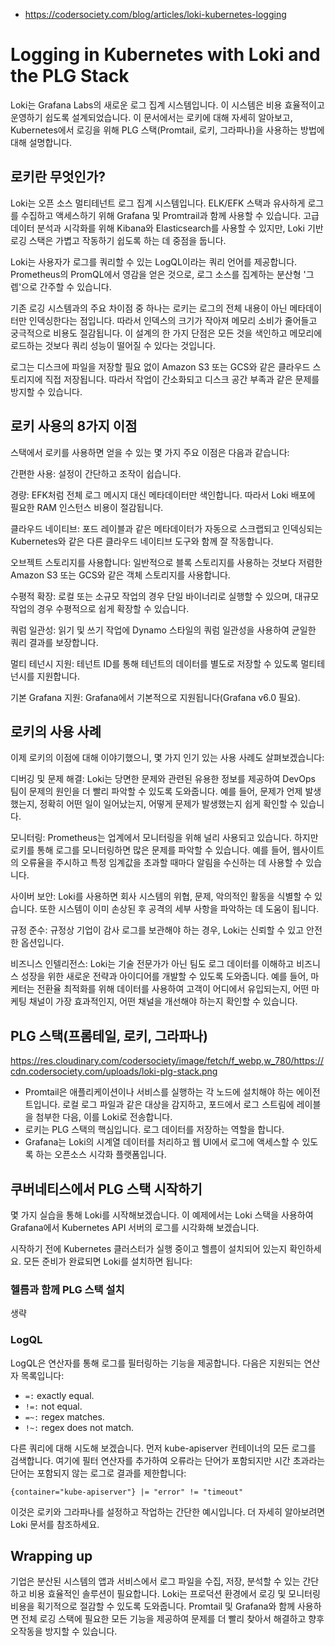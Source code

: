 - https://codersociety.com/blog/articles/loki-kubernetes-logging

# Logging in Kubernetes with Loki and the PLG Stack

Loki는 Grafana Labs의 새로운 로그 집계 시스템입니다. 이 시스템은 비용 효율적이고 운영하기 쉽도록 설계되었습니다. 이 문서에서는 로키에 대해 자세히 알아보고, Kubernetes에서 로깅을 위해 PLG 스택(Promtail, 로키, 그라파나)을 사용하는 방법에 대해 설명합니다.

## 로키란 무엇인가?
Loki는 오픈 소스 멀티테넌트 로그 집계 시스템입니다. ELK/EFK 스택과 유사하게 로그를 수집하고 액세스하기 위해 Grafana 및 Promtrail과 함께 사용할 수 있습니다. 고급 데이터 분석과 시각화를 위해 Kibana와 Elasticsearch를 사용할 수 있지만, Loki 기반 로깅 스택은 가볍고 작동하기 쉽도록 하는 데 중점을 둡니다.

Loki는 사용자가 로그를 쿼리할 수 있는 LogQL이라는 쿼리 언어를 제공합니다. Prometheus의 PromQL에서 영감을 얻은 것으로, 로그 소스를 집계하는 분산형 '그렙'으로 간주할 수 있습니다.

기존 로깅 시스템과의 주요 차이점 중 하나는 로키는 로그의 전체 내용이 아닌 메타데이터만 인덱싱한다는 점입니다. 따라서 인덱스의 크기가 작아져 메모리 소비가 줄어들고 궁극적으로 비용도 절감됩니다. 이 설계의 한 가지 단점은 모든 것을 색인하고 메모리에 로드하는 것보다 쿼리 성능이 떨어질 수 있다는 것입니다.

로그는 디스크에 파일을 저장할 필요 없이 Amazon S3 또는 GCS와 같은 클라우드 스토리지에 직접 저장됩니다. 따라서 작업이 간소화되고 디스크 공간 부족과 같은 문제를 방지할 수 있습니다.

## 로키 사용의 8가지 이점
스택에서 로키를 사용하면 얻을 수 있는 몇 가지 주요 이점은 다음과 같습니다:

간편한 사용: 설정이 간단하고 조작이 쉽습니다.

경량: EFK처럼 전체 로그 메시지 대신 메타데이터만 색인합니다. 따라서 Loki 배포에 필요한 RAM 인스턴스 비용이 절감됩니다.

클라우드 네이티브: 포드 레이블과 같은 메타데이터가 자동으로 스크랩되고 인덱싱되는 Kubernetes와 같은 다른 클라우드 네이티브 도구와 함께 잘 작동합니다.

오브젝트 스토리지를 사용합니다: 일반적으로 블록 스토리지를 사용하는 것보다 저렴한 Amazon S3 또는 GCS와 같은 객체 스토리지를 사용합니다.

수평적 확장: 로컬 또는 소규모 작업의 경우 단일 바이너리로 실행할 수 있으며, 대규모 작업의 경우 수평적으로 쉽게 확장할 수 있습니다.

쿼럼 일관성: 읽기 및 쓰기 작업에 Dynamo 스타일의 쿼럼 일관성을 사용하여 균일한 쿼리 결과를 보장합니다.

멀티 테넌시 지원: 테넌트 ID를 통해 테넌트의 데이터를 별도로 저장할 수 있도록 멀티테넌시를 지원합니다.

기본 Grafana 지원: Grafana에서 기본적으로 지원됩니다(Grafana v6.0 필요).

## 로키의 사용 사례
이제 로키의 이점에 대해 이야기했으니, 몇 가지 인기 있는 사용 사례도 살펴보겠습니다:

디버깅 및 문제 해결: Loki는 당면한 문제와 관련된 유용한 정보를 제공하여 DevOps 팀이 문제의 원인을 더 빨리 파악할 수 있도록 도와줍니다. 예를 들어, 문제가 언제 발생했는지, 정확히 어떤 일이 일어났는지, 어떻게 문제가 발생했는지 쉽게 확인할 수 있습니다.

모니터링: Prometheus는 업계에서 모니터링을 위해 널리 사용되고 있습니다. 하지만 로키를 통해 로그를 모니터링하면 많은 문제를 파악할 수 있습니다. 예를 들어, 웹사이트의 오류율을 주시하고 특정 임계값을 초과할 때마다 알림을 수신하는 데 사용할 수 있습니다.

사이버 보안: Loki를 사용하면 회사 시스템의 위협, 문제, 악의적인 활동을 식별할 수 있습니다. 또한 시스템이 이미 손상된 후 공격의 세부 사항을 파악하는 데 도움이 됩니다.

규정 준수: 규정상 기업이 감사 로그를 보관해야 하는 경우, Loki는 신뢰할 수 있고 안전한 옵션입니다.

비즈니스 인텔리전스: Loki는 기술 전문가가 아닌 팀도 로그 데이터를 이해하고 비즈니스 성장을 위한 새로운 전략과 아이디어를 개발할 수 있도록 도와줍니다. 예를 들어, 마케터는 전환율 최적화를 위해 데이터를 사용하여 고객이 어디에서 유입되는지, 어떤 마케팅 채널이 가장 효과적인지, 어떤 채널을 개선해야 하는지 확인할 수 있습니다.

## PLG 스택(프롬테일, 로키, 그라파나)

https://res.cloudinary.com/codersociety/image/fetch/f_webp,w_780/https://cdn.codersociety.com/uploads/loki-plg-stack.png

- Promtail은 애플리케이션이나 서비스를 실행하는 각 노드에 설치해야 하는 에이전트입니다. 로컬 로그 파일과 같은 대상을 감지하고, 포드에서 로그 스트림에 레이블을 첨부한 다음, 이를 Loki로 전송합니다.
- 로키는 PLG 스택의 핵심입니다. 로그 데이터를 저장하는 역할을 합니다.
- Grafana는 Loki의 시계열 데이터를 처리하고 웹 UI에서 로그에 액세스할 수 있도록 하는 오픈소스 시각화 플랫폼입니다.

## 쿠버네티스에서 PLG 스택 시작하기
몇 가지 실습을 통해 Loki를 시작해보겠습니다. 이 예제에서는 Loki 스택을 사용하여 Grafana에서 Kubernetes API 서버의 로그를 시각화해 보겠습니다.

시작하기 전에 Kubernetes 클러스터가 실행 중이고 헬름이 설치되어 있는지 확인하세요. 모든 준비가 완료되면 Loki를 설치하면 됩니다:

### 헬름과 함께 PLG 스택 설치
생략

### LogQL
LogQL은 연산자를 통해 로그를 필터링하는 기능을 제공합니다. 다음은 지원되는 연산자 목록입니다:
- `=:` exactly equal.
- `!=:` not equal.
- `=~:` regex matches.
- `!~:` regex does not match.

다른 쿼리에 대해 시도해 보겠습니다. 먼저 kube-apiserver 컨테이너의 모든 로그를 검색합니다. 여기에 필터 연산자를 추가하여 오류라는 단어가 포함되지만 시간 초과라는 단어는 포함되지 않는 로그로 결과를 제한합니다:
```
{container="kube-apiserver"} |= "error" != "timeout"

```
이것은 로키와 그라파나를 설정하고 작업하는 간단한 예시입니다. 더 자세히 알아보려면 Loki 문서를 참조하세요.

## Wrapping up

기업은 분산된 시스템의 앱과 서비스에서 로그 파일을 수집, 저장, 분석할 수 있는 간단하고 비용 효율적인 솔루션이 필요합니다. Loki는 프로덕션 환경에서 로깅 및 모니터링 비용을 획기적으로 절감할 수 있도록 도와줍니다. Promtail 및 Grafana와 함께 사용하면 전체 로깅 스택에 필요한 모든 기능을 제공하여 문제를 더 빨리 찾아서 해결하고 향후 오작동을 방지할 수 있습니다.